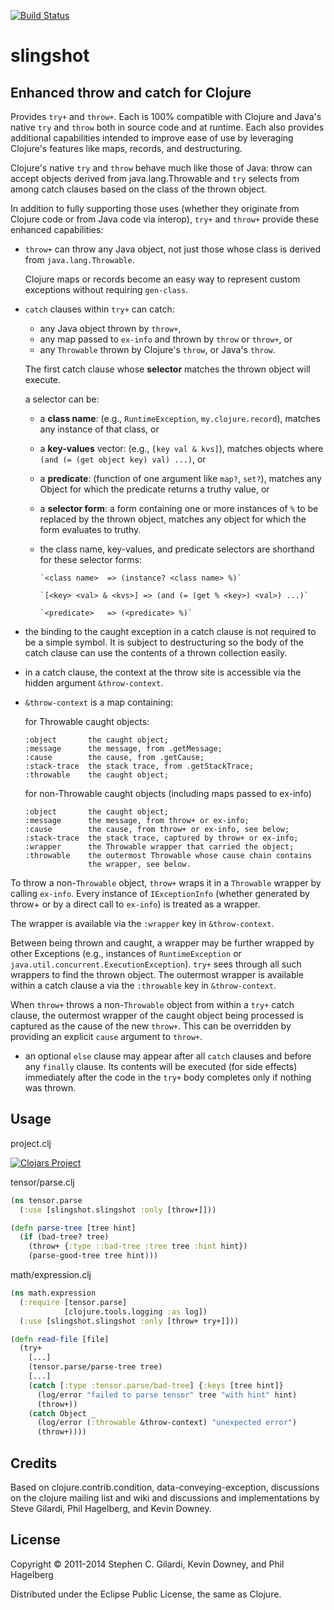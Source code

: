 [![Build Status](https://travis-ci.org/scgilardi/slingshot.svg?branch=master)](https://travis-ci.org/scgilardi/slingshot)

slingshot
=========

Enhanced throw and catch for Clojure
------------------------------------

  Provides `try+` and `throw+`. Each is 100% compatible with Clojure
  and Java's native `try` and `throw` both in source code and at
  runtime. Each also provides additional capabilities intended to
  improve ease of use by leveraging Clojure's features like maps,
  records, and destructuring.

  Clojure's native `try` and `throw` behave much like those of Java:
  throw can accept objects derived from java.lang.Throwable and `try`
  selects from among catch clauses based on the class of the thrown
  object.

  In addition to fully supporting those uses (whether they originate
  from Clojure code or from Java code via interop), `try+` and
  `throw+` provide these enhanced capabilities:

  - `throw+` can throw any Java object, not just those whose class is
    derived from `java.lang.Throwable`.

    Clojure maps or records become an easy way to represent custom
    exceptions without requiring `gen-class`.

  - `catch` clauses within `try+` can catch:
    - any Java object thrown by `throw+`,
    - any map passed to `ex-info` and thrown by `throw` or `throw+`, or
    - any `Throwable` thrown by Clojure's `throw`, or Java's `throw`.

    The first catch clause whose **selector** matches the thrown
    object will execute.

    a selector can be:

    - a **class name**: (e.g., `RuntimeException`, `my.clojure.record`),
      matches any instance of that class, or

    - a **key-values** vector: (e.g., `[key val & kvs]`), matches
      objects where `(and (= (get object key) val) ...)`, or

    - a **predicate**: (function of one argument like `map?`, `set?`),
      matches any Object for which the predicate returns a truthy
      value, or

    - a **selector form**: a form containing one or more instances of
      `%` to be replaced by the thrown object, matches any object for
      which the form evaluates to truthy.

    - the class name, key-values, and predicate selectors are
      shorthand for these selector forms:

          `<class name>  => (instance? <class name> %)`

          `[<key> <val> & <kvs>] => (and (= (get % <key>) <val>) ...)`

          `<predicate>   => (<predicate> %)`

  - the binding to the caught exception in a catch clause is not
    required to be a simple symbol. It is subject to destructuring so
    the body of the catch clause can use the contents of a thrown
    collection easily.

  - in a catch clause, the context at the throw site is accessible via
    the hidden argument `&throw-context`.

  - `&throw-context` is a map containing:

    for Throwable caught objects:

        :object       the caught object;
        :message      the message, from .getMessage;
        :cause        the cause, from .getCause;
        :stack-trace  the stack trace, from .getStackTrace;
        :throwable    the caught object;

    for non-Throwable caught objects (including maps passed to ex-info)

        :object       the caught object;
        :message      the message, from throw+ or ex-info;
        :cause        the cause, from throw+ or ex-info, see below;
        :stack-trace  the stack trace, captured by throw+ or ex-info;
        :wrapper      the Throwable wrapper that carried the object;
        :throwable    the outermost Throwable whose cause chain contains
                      the wrapper, see below.

  To throw a non-`Throwable` object, `throw+` wraps it in a
  `Throwable` wrapper by calling `ex-info`. Every instance of
  `IExceptionInfo` (whether generated by throw+ or by a direct call to
  `ex-info`) is treated as a wrapper.

  The wrapper is available via the `:wrapper` key in `&throw-context`.

  Between being thrown and caught, a wrapper may be further wrapped by
  other Exceptions (e.g., instances of `RuntimeException` or
  `java.util.concurrent.ExecutionException`). `try+` sees through all
  such wrappers to find the thrown object. The outermost wrapper is
  available within a catch clause a via the `:throwable` key in
  `&throw-context`.

  When `throw+` throws a non-`Throwable` object from within a `try+`
  catch clause, the outermost wrapper of the caught object being
  processed is captured as the cause of the new `throw+`. This can be
  overridden by providing an explicit `cause` argument to `throw+`.

  - an optional `else` clause may appear after all `catch` clauses and
    before any `finally` clause. Its contents will be executed (for
    side effects) immediately after the code in the `try+` body
    completes only if nothing was thrown.

Usage
-----

project.clj

[![Clojars Project](http://clojars.org/slingshot/latest-version.svg)](http://clojars.org/slingshot)

tensor/parse.clj

```clojure
(ns tensor.parse
  (:use [slingshot.slingshot :only [throw+]]))

(defn parse-tree [tree hint]
  (if (bad-tree? tree)
    (throw+ {:type ::bad-tree :tree tree :hint hint})
    (parse-good-tree tree hint)))
```

math/expression.clj

```clojure
(ns math.expression
  (:require [tensor.parse]
            [clojure.tools.logging :as log])
  (:use [slingshot.slingshot :only [throw+ try+]]))

(defn read-file [file]
  (try+
    [...]
    (tensor.parse/parse-tree tree)
    [...]
    (catch [:type :tensor.parse/bad-tree] {:keys [tree hint]}
      (log/error "failed to parse tensor" tree "with hint" hint)
      (throw+))
    (catch Object _
      (log/error (:throwable &throw-context) "unexpected error")
      (throw+))))
```

Credits
-------

  Based on clojure.contrib.condition, data-conveying-exception,
  discussions on the clojure mailing list and wiki and discussions and
  implementations by Steve Gilardi, Phil Hagelberg, and Kevin Downey.

License
-------

  Copyright &copy; 2011-2014 Stephen C. Gilardi, Kevin Downey, and
  Phil Hagelberg

  Distributed under the Eclipse Public License, the same as Clojure.
